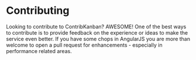 # Contributing
Looking to contribute to ContribKanban? AWESOME! One of the best ways to contribute is to provide feedback on the experience or ideas to make the service even better. If you have some chops in AngularJS you are more than welcome to open a pull request for enhancements - especially in performance related areas.


